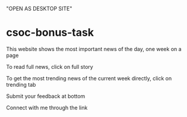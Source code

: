 "OPEN AS DESKTOP SITE"



# csoc-bonus-task

This website shows the most important news of the day, one week on a page

To read full news, click on full story

To get the most trending news of the current week directly, click on trending tab

Submit your feedback at bottom

Connect with me through the link


